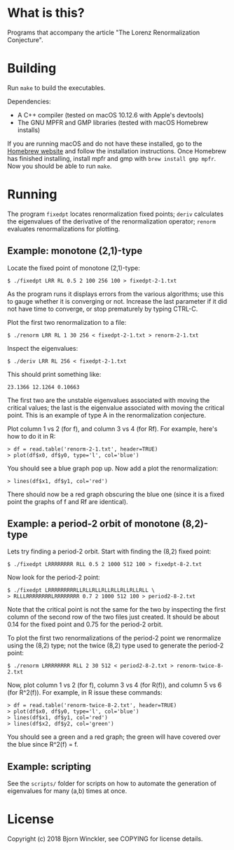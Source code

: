 # What is this?

Programs that accompany the article "The Lorenz Renormalization Conjecture".


# Building

Run `make` to build the executables.

Dependencies:

*   A C++ compiler (tested on macOS 10.12.6 with Apple's devtools)
*   The GNU MPFR and GMP libraries (tested with macOS Homebrew installs)

If you are running macOS and do not have these installed, go to the
[Homebrew website](`https://brew.sh`) and follow the installation instructions.
Once Homebrew has finished installing, install mpfr and gmp with
`brew install gmp mpfr`.  Now you should be able to run `make`.


# Running

The program `fixedpt` locates renormalization fixed points; `deriv` calculates
the eigenvalues of the derivative of the renormalization operator; `renorm`
evaluates renormalizations for plotting.


## Example: monotone (2,1)-type

Locate the fixed point of monotone (2,1)-type:

    $ ./fixedpt LRR RL 0.5 2 100 256 100 > fixedpt-2-1.txt

As the program runs it displays errors from the various algorithms; use this to
gauge whether it is converging or not.  Increase the last parameter if it did
not have time to converge, or stop prematurely by typing CTRL-C.

Plot the first two renormalization to a file:

    $ ./renorm LRR RL 1 30 256 < fixedpt-2-1.txt > renorm-2-1.txt

Inspect the eigenvalues:

    $ ./deriv LRR RL 256 < fixedpt-2-1.txt

This should print something like:

    23.1366 12.1264 0.10663

The first two are the unstable eigenvalues associated with moving the critical
values; the last is the eigenvalue associated with moving the critical point.
This is an example of type A in the renormalization conjecture.

Plot column 1 vs 2 (for f), and column 3 vs 4 (for Rf).  For example, here's
how to do it in R:

    > df = read.table('renorm-2-1.txt', header=TRUE)
    > plot(df$x0, df$y0, type='l', col='blue')

You should see a blue graph pop up.  Now add a plot the renormalization:

    > lines(df$x1, df$y1, col='red')

There should now be a red graph obscuring the blue one (since it is a fixed
point the graphs of f and Rf are identical).


## Example: a period-2 orbit of monotone (8,2)-type

Lets try finding a period-2 orbit.  Start with finding the (8,2) fixed point:

    $ ./fixedpt LRRRRRRRR RLL 0.5 2 1000 512 100 > fixedpt-8-2.txt

Now look for the period-2 point:

    $ ./fixedpt LRRRRRRRRRLLRLLRLLRLLRLLRLLRLLRLL \
    > RLLLRRRRRRRRLRRRRRRRR 0.7 2 1000 512 100 > period2-8-2.txt

Note that the critical point is not the same for the two by inspecting the
first column of the second row of the two files just created.  It should be
about 0.14 for the fixed point and 0.75 for the period-2 orbit.

To plot the first two renormalizations of the period-2 point we renormalize
using the (8,2) type; not the twice (8,2) type used to generate the period-2
point:

    $ ./renorm LRRRRRRRR RLL 2 30 512 < period2-8-2.txt > renorm-twice-8-2.txt

Now, plot column 1 vs 2 (for f), column 3 vs 4 (for R(f)), and column 5 vs 6
(for R^2(f)).  For example, in R issue these commands:

    > df = read.table('renorm-twice-8-2.txt', header=TRUE)
    > plot(df$x0, df$y0, type='l', col='blue')
    > lines(df$x1, df$y1, col='red')
    > lines(df$x2, df$y2, col='green')

You should see a green and a red graph; the green will have covered over the
blue since R^2(f) = f.


## Example: scripting

See the `scripts/` folder for scripts on how to automate the generation of
eigenvalues for many (a,b) times at once.


# License

Copyright (c) 2018 Bjorn Winckler, see COPYING for license details.
